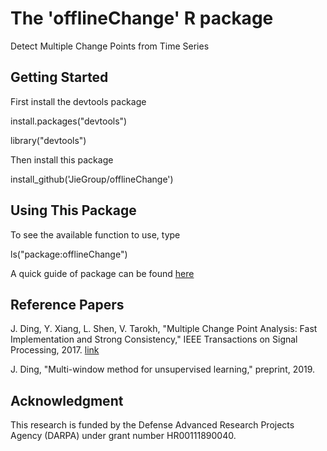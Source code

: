 # The 'offlineChange' R package
Detect Multiple Change Points from Time Series

## Getting Started

First install the devtools package

install.packages("devtools")

library("devtools")

Then install this package

install_github('JieGroup/offlineChange')

## Using This Package

To see the available function to use, type 

ls("package:offlineChange")

A quick guide of package can be found [here](https://github.com/JieGroup/offlineChange/blob/master/vignettes/user-guide.pdf) 

## Reference Papers

J. Ding, Y. Xiang, L. Shen, V. Tarokh, "Multiple Change Point Analysis: Fast Implementation and Strong Consistency,"  IEEE Transactions on Signal Processing, 2017. [link](http://jding.org/jie-uploads/2018/11/cp.pdf) 

J. Ding, "Multi-window method for unsupervised learning," preprint, 2019.

## Acknowledgment

This research is funded by the Defense Advanced Research Projects Agency (DARPA) under grant number HR00111890040.
